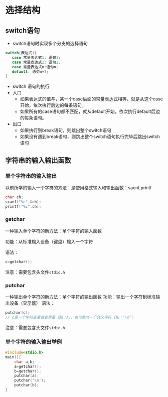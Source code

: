# 选择结构

## switch语句

 - switch语句时实现多个分支的选择语句
 ```c
 switch(表达式){
    case 常量表达式1: 语句1;
    case 常量表达式2: 语句2;
    case 常量表达式n:语句n;
    default: 语句n+1;
 }
 ```
 - switch 语句的执行
  - 入口
    - 如果表达式的值与，某一个case后面的常量表达式相等，就是从这个case开始，依次执行后边的每条语句。
    - 如果所有的case语句都不匹配，就从default开始，依次执行default后边的每条语句。
  - 出口
    - 如果执行到break语句，则跳出整个switch语句
    - 如果没有遇到break语句，则跳出整个switch语句执行完毕后跳出switch语句

## 字符串的输入输出函数

### 单个字符串的输入输出

以前所学的输入一个字符的方法：是使用格式输入和输出函数：sacnf,printf

```c
char ch;
scanf("%c",&ch);
printf("%c",ch);
```

### getchar

一种输入单个字符的新方法：单个字符的输入函数

功能：从标准输入设备（键盘）输入一个字符

语法：
```c
c=getchar();
```

注意：需要包含头文件`stdio.h`

### putchar

一种输出单个字符的新方法：单个字符的输出函数
功能：输出一个字符到标准输出设备（显示器）
语法：
```c
putchar(c);
// c是一个字符变量或者常量（如：A），也可能时一个转义字符（如：‘\n’）
```

注意：需要包含头文件`stdio.h`

### 单个字符的输入输出举例
```c
#include<stdio.h>
main(){
    char a,b;
    a=getchar();
    b=getchar();
    putchar(a);
    putchar('\n');
    putchar(b);
}
```